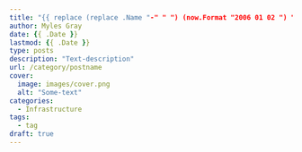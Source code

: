 ```yaml
---
title: "{{ replace (replace .Name "-" " ") (now.Format "2006 01 02 ") "" }}"
author: Myles Gray
date: {{ .Date }}
lastmod: {{ .Date }}
type: posts
description: "Text-description"
url: /category/postname
cover:
  image: images/cover.png
  alt: "Some-text"
categories:
  - Infrastructure
tags:
  - tag
draft: true
---
```

